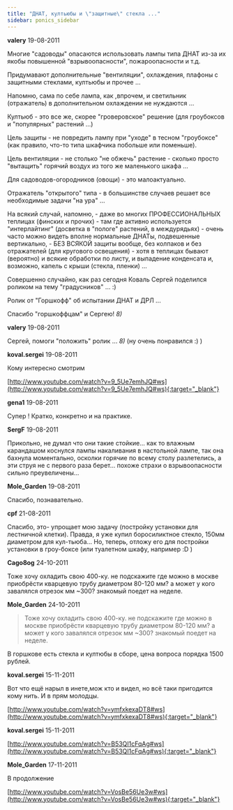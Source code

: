 ```yaml
---
title: "ДНАТ, култьюбы и \"защитные\" стекла ..."
sidebar: ponics_sidebar
---
```


**valery** 19-08-2011

Многие "садоводы" опасаются использовать лампы типа ДНАТ из-за их якобы повышенной "взрывоопасности", пожароопасности и т.д.

Придумавают дополнительные "вентиляции", охлаждения, плафоны с защитными стеклами, култьюбы и прочее ...

Напомню, сама по себе лампа, как ,впрочем, и светильник (отражатель) в дополнительном охлаждении не нуждаются ...

Култьюб - это все же, скорее "гроверовское" решение (для гроубоксов и "популярных" растений ...)

Цель защиты - не повредить лампу при "уходе" в тесном "гроубоксе" (как правило, что-то типа шкафчика побольше или поменьше).

Цель вентиляции - не столько "не обжечь" растение - сколько просто "вытащить" горячий воздух из того же маленького шкафа ...

Для садоводов-огородников (овощи) - это малоактуально.

Отражатель "открытого" типа - в большинстве случаев решает все необходимые задачи "на ура" ...

На всякий случай, напомню, - даже во многих ПРОФЕССИОНАЛЬНЫХ теплицах (финских и прочих) - там где активно используется "интерлайтинг" (досветка в "пологе" растений, в междурядьях) - очень часто можно видеть вполне нормальные ДНАТы, подвешенные вертикально, - БЕЗ ВСЯКОЙ защиты вообще, без колпаков и без отражателей (для кругового освещения) - хотя в теплицах бывают (вероятно) и всякие обработки по листу, и выпадение конденсата и, возможно, капель с крыши (стекла, пленки) ...

Совершенно случайно, как раз сегодня Коваль Сергей поделился роликом на тему "градусников" ... :)

Ролик от "Горшкофф" об испытании ДНАТ и ДРЛ ...

Спасибо "горшкоффцам" и Сергею! *8)*


**valery** 19-08-2011

Сергей, помоги "положить" ролик ... *8)* (ну очень понравился :) )


**koval.sergei** 19-08-2011

Кому интересно смотрим

[http://www.youtube.com/watch?v=9_5Ue7emhJQ#ws](http://www.youtube.com/watch?v=9_5Ue7emhJQ#ws){:target="_blank"}


**gena1** 19-08-2011

Супер ! Кратко, конкретно и на практике.


**SergF** 19-08-2011

Прикольно, не думал что они такие стойкие... как то влажным карандашом коснулся лампы накаливания в настольной лампе, так она бахнула моментально, осколки горячие по всему столу разлетелись, а эти струя не с первого раза берет... похоже страхи о взрывоопасности сильно преувеличены...


**Mole_Garden** 19-08-2011

Спасибо, познавательно.


**cpf** 21-08-2011

Спасибо, это- упрощает мою задачу (постройку установки для лестничной клетки). Правда, я уже купил боросиликтное стекло, 150мм диаметром для кул-тьюба... Но, теперь, отложу его для постройки установки в гроу-боксе (или туалетном шкафу, например :D )


**Cago8og** 24-10-2011

Тоже хочу охладить свою 400-ку. не подскажите где можно в москве приобрёсти кварцевую трубу диаметром 80-120 мм? а может у кого завалялся отрезок мм ~300? знакомый поедет на неделе. 


**Mole_Garden** 24-10-2011

> Тоже хочу охладить свою 400-ку. не подскажите где можно в москве приобрёсти кварцевую трубу диаметром 80-120 мм? а может у кого завалялся отрезок мм ~300? знакомый поедет на неделе.

В горшкове есть стекла и култюбы в сборе, цена вопроса порядка 1500 рублей. 


**koval.sergei** 15-11-2011

Вот что ещё нарыл в инете,мож кто и видел, но всё таки пригодится кому нить. И в прям молодцы.

[http://www.youtube.com/watch?v=ymfxkexaDT8#ws](http://www.youtube.com/watch?v=ymfxkexaDT8#ws){:target="_blank"}


**koval.sergei** 15-11-2011

[http://www.youtube.com/watch?v=B53QI1cFqAg#ws](http://www.youtube.com/watch?v=B53QI1cFqAg#ws){:target="_blank"}


**Mole_Garden** 17-11-2011

В продолжение 

[http://www.youtube.com/watch?v=VosBe56Ue3w#ws](http://www.youtube.com/watch?v=VosBe56Ue3w#ws){:target="_blank"}


